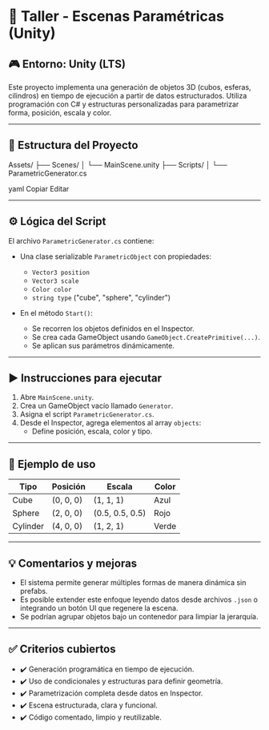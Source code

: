 # 🧪 Taller - Escenas Paramétricas (Unity)

## 🎮 Entorno: Unity (LTS)
Este proyecto implementa una generación de objetos 3D (cubos, esferas, cilindros) en tiempo de ejecución a partir de datos estructurados. Utiliza programación con C# y estructuras personalizadas para parametrizar forma, posición, escala y color.

---

## 🧱 Estructura del Proyecto

Assets/
├── Scenes/
│ └── MainScene.unity
├── Scripts/
│ └── ParametricGenerator.cs

yaml
Copiar
Editar

---

## ⚙️ Lógica del Script

El archivo `ParametricGenerator.cs` contiene:

- Una clase serializable `ParametricObject` con propiedades:
  - `Vector3 position`
  - `Vector3 scale`
  - `Color color`
  - `string type` ("cube", "sphere", "cylinder")

- En el método `Start()`:
  - Se recorren los objetos definidos en el Inspector.
  - Se crea cada GameObject usando `GameObject.CreatePrimitive(...)`.
  - Se aplican sus parámetros dinámicamente.

---

## ▶️ Instrucciones para ejecutar

1. Abre `MainScene.unity`.
2. Crea un GameObject vacío llamado `Generator`.
3. Asigna el script `ParametricGenerator.cs`.
4. Desde el Inspector, agrega elementos al array `objects`:
   - Define posición, escala, color y tipo.

---

## 🎯 Ejemplo de uso

| Tipo    | Posición       | Escala         | Color     |
|---------|----------------|----------------|-----------|
| Cube    | (0, 0, 0)       | (1, 1, 1)       | Azul      |
| Sphere  | (2, 0, 0)       | (0.5, 0.5, 0.5) | Rojo      |
| Cylinder| (4, 0, 0)       | (1, 2, 1)       | Verde     |

---

## 💡 Comentarios y mejoras

- El sistema permite generar múltiples formas de manera dinámica sin prefabs.
- Es posible extender este enfoque leyendo datos desde archivos `.json` o integrando un botón UI que regenere la escena.
- Se podrían agrupar objetos bajo un contenedor para limpiar la jerarquía.

---

## ✅ Criterios cubiertos

- ✔️ Generación programática en tiempo de ejecución.
- ✔️ Uso de condicionales y estructuras para definir geometría.
- ✔️ Parametrización completa desde datos en Inspector.
- ✔️ Escena estructurada, clara y funcional.
- ✔️ Código comentado, limpio y reutilizable.